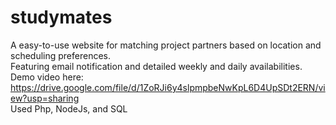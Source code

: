 # studymates
A easy-to-use website for matching project partners based on location and scheduling preferences. <br />
Featuring email notification and detailed weekly and daily availabilities. <br />
Demo video here: https://drive.google.com/file/d/1ZoRJi6y4slpmpbeNwKpL6D4UpSDt2ERN/view?usp=sharing <br>
Used Php, NodeJs, and SQL
